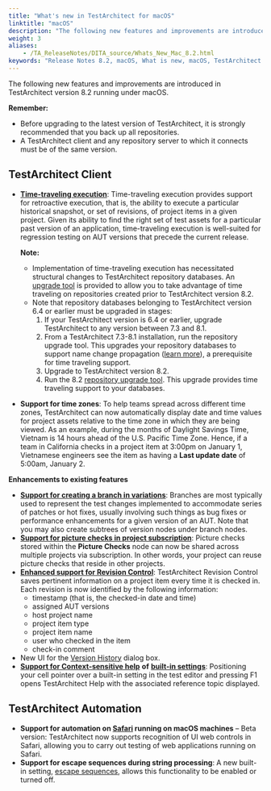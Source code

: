 ```yaml
--- 
title: "What's new in TestArchitect for macOS"
linktitle: "macOS"
description: "The following new features and improvements are introduced in TestArchitect version 8.2 running under macOS."
weight: 3
aliases: 
    - /TA_ReleaseNotes/DITA_source/Whats_New_Mac_8.2.html
keywords: "Release Notes 8.2, macOS, What is new, macOS, TestArchitect 8.2, TestArchitect 8.2, what is new, macOS"
---
```


The following new features and improvements are introduced in TestArchitect version 8.2 running under macOS.

**Remember:**

-   Before upgrading to the latest version of TestArchitect, it is strongly recommended that you back up all repositories.
-   A TestArchitect client and any repository server to which it connects must be of the same version.

## TestArchitect Client

-   [**Time-traveling execution**](/TA_Help/Topics/ug_time_traveling.html): Time-traveling execution provides support for retroactive execution, that is, the ability to execute a particular historical snapshot, or set of revisions, of project items in a given project. Given its ability to find the right set of test assets for a particular past version of an application, time-traveling execution is well-suited for regression testing on AUT versions that precede the current release.

    **Note:**

    -   Implementation of time-traveling execution has necessitated structural changes to TestArchitect repository databases. An [upgrade tool](/TA_Administration/Topics/adm_database_upgrade_time_traveling.html) is provided to allow you to take advantage of time traveling on repositories created prior to TestArchitect version 8.2.
    -   Note that repository databases belonging to TestArchitect version 6.4 or earlier must be upgraded in stages:
        1.  If your TestArchitect version is 6.4 or earlier, upgrade TestArchitect to any version between 7.3 and 8.1.
        2.  From a TestArchitect 7.3-8.1 installation, run the repository upgrade tool. This upgrades your repository databases to support name change propagation \([learn more](/TA_Administration/Topics/Repo_database_upgrade.html)\), a prerequisite for time traveling support.
        3.  Upgrade to TestArchitect version 8.2.
        4.  Run the 8.2 [repository upgrade tool](/TA_Administration/Topics/adm_database_upgrade_time_traveling.html). This upgrade provides time traveling support to your databases.
-   **Support for time zones**: To help teams spread across different time zones, TestArchitect can now automatically display date and time values for project assets relative to the time zone in which they are being viewed. As an example, during the months of Daylight Savings Time, Vietnam is 14 hours ahead of the U.S. Pacific Time Zone. Hence, if a team in California checks in a project item at 3:00pm on January 1, Vietnamese engineers see the item as having a **Last update date** of 5:00am, January 2.

**Enhancements to existing features**

-   [**Support for creating a branch in variations**](/TA_Help/Topics/ug_variations_create_new_branch.html): Branches are most typically used to represent the test changes implemented to accommodate series of patches or hot fixes, usually involving such things as bug fixes or performance enhancements for a given version of an AUT. Note that you may also create subtrees of version nodes under branch nodes.
-   [**Support for picture checks in project subscription**](/TA_Help/Topics/Project_subscription.html): Picture checks stored within the **Picture Checks** node can now be shared across multiple projects via subscription. In other words, your project can reuse picture checks that reside in other projects.
-   [**Enhanced support for Revision Control**](/TA_Help/Topics/Revision_control.html): TestArchitect Revision Control saves pertinent information on a project item every time it is checked in. Each revision is now identified by the following information:
    -   timestamp \(that is, the checked-in date and time\)
    -   assigned AUT versions
    -   host project name
    -   project item type
    -   project item name
    -   user who checked in the item
    -   check-in comment
-   New UI for the [Version History](/TA_Help/Topics/Project_items_history.html) dialog box.
-   [**Support for Context-sensitive help**](/TA_UsingHelpSystem/Topics/hs_getting_help.html) **of** [**built-in settings**](/TA_Automation/Topics/bis_Built_in_settings.html): Positioning your cell pointer over a built-in setting in the test editor and pressing F1 opens TestArchitect Help with the associated reference topic displayed.

## TestArchitect Automation

-   **Support for automation on [Safari](/TA_Automation/Topics/Web_automation.html#li_pbz_fkq_js) running on macOS machines** – Beta version: TestArchitect now supports recognition of UI web controls in Safari, allowing you to carry out testing of web applications running on Safari.
-   **Support for escape sequences during string processing**: A new built-in setting, [escape sequences](/TA_Automation/Topics/bis_escape_sequences.html), allows this functionality to be enabled or turned off.



